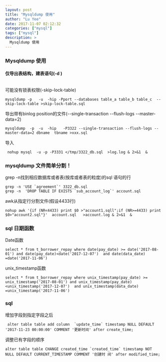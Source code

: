 ```yaml
---
layout: post
title: "Mysqldump 使用"
author: "Lu Yee"
date: 2017-11-07 02:12:32
categories: ["mysql"]
tags: ["mysql"]
description: >
  Mysqldump 使用
---
```


### Mysqldump 使用

####  仅导出表结构，建表语句(-d )

```

```

可能没有锁表权限(-skip-lock-table)

```
mysqldump -p   -u  -hip -Pport --databases table_a table_b table_c  --skip-lock-table >skip-lock-table.sql 
```

导出带有binlog position的文件(--single-transaction --flush-logs --master-data=2)

```
mysqldump  -p  -u  -hip   -P3322 --single-transaction --flush-logs --master-data=2 dbname  tbname >xxx.sql
```


导入

```
 nohup mysql  -u -p -P3331 </tmp/3322_db.sql  >log.log & 2>&1  &
```

### mysqldump 文件简单分割！

grep -n找到相应数据库或者表(按库或者表的粒度)的sql 语句的行
```
grep -n 'USE `agreement`' 3322_db.sql
grep -n  'DROP TABLE IF EXISTS `sub_account_log`' account.sql  
```
awk从指定行分割文件(假设4433行)

```
nohup awk '{if (NR<4433) print $0 >"account1.sqll";if (NR>=4433) print $0>"account2.sql"}'  account.sql   >account.log & 2>&1  &
```


### sql 日期函数

Date函数

```
select * from t_borrower_repay where date(pay_date) >= date('2017-08-01') and date(pay_date)<date('2017-12-07')  and date(data_date) =date('2017-11-06')
```

unix_timestamp函数

```
select * from t_borrower_repay where unix_timestamp(pay_date) >= unix_timestamp('2017-08-01') and unix_timestamp(pay_date)<unix_timestamp('2017-12-07')  and unix_timestamp(data_date) =unix_timestamp('2017-11-06')
```


### sql

增加字段到指定字段之后

```
 alter table table add column  `update_time` timestamp NULL DEFAULT '2017-11-23 00:00:00' COMMENT '更新时间' after create_time;
```

调整已有字段的顺序

```
alter table table CHANGE created_time `created_time` timestamp NOT NULL DEFAULT CURRENT_TIMESTAMP COMMENT '创建时 间' after modified_time;
```



